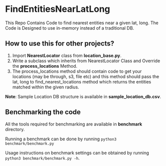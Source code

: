 # FindEntitiesNearLatLong
This Repo Contains Code to find nearest entities near a given lat, long.
The Code is Designed to use in-memory instead of a traditional DB.

## How to use this for other projects?
1. Import **NearestLocator** class from **location_base.py**.
1. Write a subclass which inherits from NearestLocator Class and Override the **process_locations** Method.
1. The process_locations method should contain code to get your locations (may be through, s3, file etc) and this method should pass the lat, long to find_nearest_locations method which returns the entities matched within the given radius.

**Note**: Sample Location DB structure is available in **sample_location_db.csv**.

## Benchmarking the code
All the tools required for benchmarking are available in **benchmark** directory.

Running a benchmark can be done by running `python3  benchmark/benchmark.py`

Usage instructions on benchmark settings can be obtained by running `python3 benchmark/benchmark.py -h`. 
